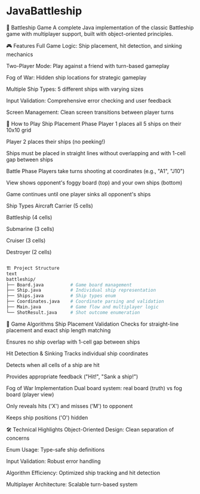 # JavaBattleship

🚢 Battleship Game
A complete Java implementation of the classic Battleship game with multiplayer support, built with object-oriented principles.

🎮 Features
Full Game Logic: Ship placement, hit detection, and sinking mechanics

Two-Player Mode: Play against a friend with turn-based gameplay

Fog of War: Hidden ship locations for strategic gameplay

Multiple Ship Types: 5 different ships with varying sizes

Input Validation: Comprehensive error checking and user feedback

Screen Management: Clean screen transitions between player turns

🎯 How to Play
Ship Placement Phase
Player 1 places all 5 ships on their 10x10 grid

Player 2 places their ships (no peeking!)

Ships must be placed in straight lines without overlapping and with 1-cell gap between ships

Battle Phase
Players take turns shooting at coordinates (e.g., "A1", "J10")

View shows opponent's foggy board (top) and your own ships (bottom)

Game continues until one player sinks all opponent's ships

Ship Types
Aircraft Carrier (5 cells)

Battleship (4 cells)

Submarine (3 cells)

Cruiser (3 cells)

Destroyer (2 cells)
```bash

🏗️ Project Structure
text
battleship/
├── Board.java          # Game board management
├── Ship.java           # Individual ship representation
├── Ships.java          # Ship types enum
├── Coordinates.java    # Coordinate parsing and validation
├── Main.java           # Game flow and multiplayer logic
└── ShotResult.java     # Shot outcome enumeration
```

🎯 Game Algorithms
Ship Placement Validation
Checks for straight-line placement and exact ship length matching

Ensures no ship overlap with 1-cell gap between ships

Hit Detection & Sinking
Tracks individual ship coordinates

Detects when all cells of a ship are hit

Provides appropriate feedback ("Hit!", "Sank a ship!")

Fog of War Implementation
Dual board system: real board (truth) vs fog board (player view)

Only reveals hits ('X') and misses ('M') to opponent

Keeps ship positions ('O') hidden

🛠️ Technical Highlights
Object-Oriented Design: Clean separation of concerns

Enum Usage: Type-safe ship definitions

Input Validation: Robust error handling

Algorithm Efficiency: Optimized ship tracking and hit detection

Multiplayer Architecture: Scalable turn-based system
